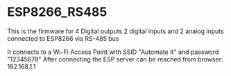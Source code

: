 # ESP8266_RS485
This is the firmware for 4 Digital outputs 2 digital inputs and 2 analog inputs connected to ESP8266 via RS-485 bus

It connects to a Wi-Fi Access Point with SSID "Automate It" and password "12345678"
After connecting the ESP server can be reached from browser: 192.168.1.1
